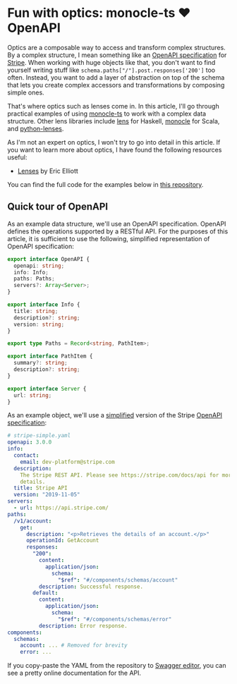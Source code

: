 # Fun with optics: monocle-ts ❤ OpenAPI

Optics are a composable way to access and transform complex structures. By a complex structure, I mean something like an [OpenAPI specification](https://swagger.io/specification/) for [Stripe](https://raw.githubusercontent.com/stripe/openapi/master/openapi/spec3.yaml). When working with huge objects like that, you don't want to find yourself writing stuff like `schema.paths["/"].post.responses['200']` too often. Instead, you want to add a layer of abstraction on top of the schema that lets you create complex accessors and transformations by composing simple ones.

That's where optics such as lenses come in. In this article, I'll go through practical examples of using [monocle-ts]() to work with a complex data structure. Other lens libraries include [lens](http://hackage.haskell.org/package/lens) for Haskell, [monocle](https://github.com/julien-truffaut/Monocle) for Scala, and [python-lenses](https://github.com/ingolemo/python-lenses).

As I'm not an expert on optics, I won't try to go into detail in this article. If you want to learn more about optics, I have found the following resources useful:

- [Lenses](https://medium.com/javascript-scene/lenses-b85976cb0534) by Eric Elliott

You can find the full code for the examples below in [this repository](https://github.com/ksaaskil/functional-programming-examples/tree/master/monocle-ts).

## Quick tour of OpenAPI

As an example data structure, we'll use an OpenAPI specification. OpenAPI defines the operations supported by a RESTful API. For the purposes of this article, it is sufficient to use the following, simplified representation of OpenAPI specification:

```ts
export interface OpenAPI {
  openapi: string;
  info: Info;
  paths: Paths;
  servers?: Array<Server>;
}

export interface Info {
  title: string;
  description?: string;
  version: string;
}

export type Paths = Record<string, PathItem>;

export interface PathItem {
  summary?: string;
  description?: string;
}

export interface Server {
  url: string;
}
```

As an example object, we'll use a [simplified](https://github.com/ksaaskil/functional-programming-examples/blob/master/monocle-ts/stripe-simple.yaml) version of the Stripe [OpenAPI specification](https://raw.githubusercontent.com/stripe/openapi/master/openapi/spec3.yaml):

```yaml
# stripe-simple.yaml
openapi: 3.0.0
info:
  contact:
    email: dev-platform@stripe.com
  description:
    The Stripe REST API. Please see https://stripe.com/docs/api for more
    details.
  title: Stripe API
  version: "2019-11-05"
servers:
  - url: https://api.stripe.com/
paths:
  /v1/account:
    get:
      description: "<p>Retrieves the details of an account.</p>"
      operationId: GetAccount
      responses:
        "200":
          content:
            application/json:
              schema:
                "$ref": "#/components/schemas/account"
          description: Successful response.
        default:
          content:
            application/json:
              schema:
                "$ref": "#/components/schemas/error"
          description: Error response.
components:
  schemas:
    account: ... # Removed for brevity
    error: ...
```

If you copy-paste the YAML from the repository to [Swagger editor](https://editor.swagger.io/), you can see a pretty online documentation for the API.
